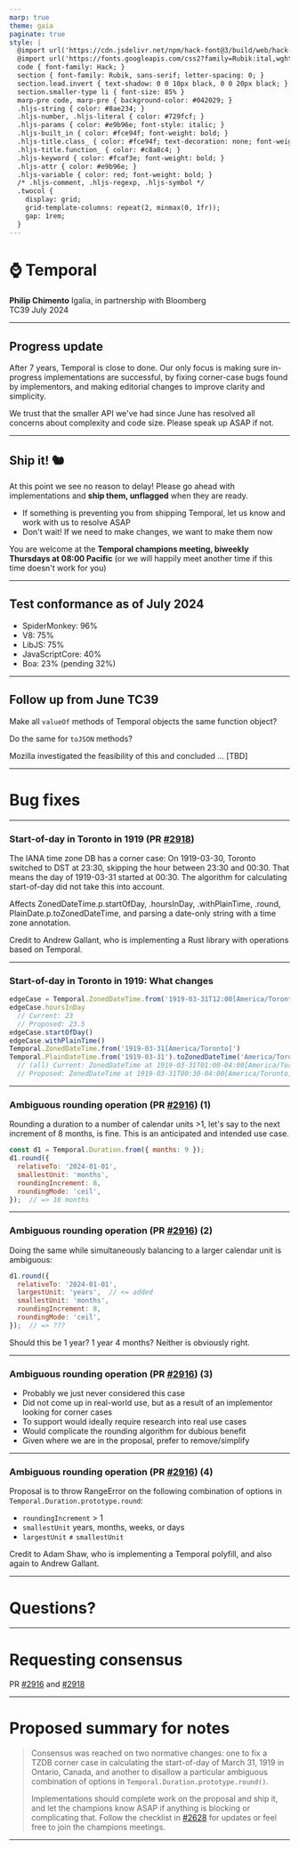 ```yaml
---
marp: true
theme: gaia
paginate: true
style: |
  @import url('https://cdn.jsdelivr.net/npm/hack-font@3/build/web/hack-subset.css');
  @import url('https://fonts.googleapis.com/css2?family=Rubik:ital,wght@0,400;0,700;1,400;1,700&display=swap');
  code { font-family: Hack; }
  section { font-family: Rubik, sans-serif; letter-spacing: 0; }
  section.lead.invert { text-shadow: 0 0 10px black, 0 0 20px black; }
  section.smaller-type li { font-size: 85% }
  marp-pre code, marp-pre { background-color: #042029; }
  .hljs-string { color: #8ae234; }
  .hljs-number, .hljs-literal { color: #729fcf; }
  .hljs-params { color: #e9b96e; font-style: italic; }
  .hljs-built_in { color: #fce94f; font-weight: bold; }
  .hljs-title.class_ { color: #fce94f; text-decoration: none; font-weight: bold; }
  .hljs-title.function_ { color: #c8a8c4; }
  .hljs-keyword { color: #fcaf3e; font-weight: bold; }
  .hljs-attr { color: #e9b96e; }
  .hljs-variable { color: red; font-weight: bold; }
  /* .hljs-comment, .hljs-regexp, .hljs-symbol */
  .twocol {
    display: grid;
    grid-template-columns: repeat(2, minmax(0, 1fr));
    gap: 1rem;
  }
---
```


<!--
_class: invert lead
footer: DRAFT
-->

# ⌚ **Temporal**

**Philip Chimento**
Igalia, in partnership with Bloomberg  
TC39 July 2024

---

## Progress update

After 7 years, Temporal is close to done. Our only focus is making sure in-progress implementations are successful, by fixing corner-case bugs found by implementors, and making editorial changes to improve clarity and simplicity.

We trust that the smaller API we've had since June has resolved all concerns about complexity and code size. Please speak up ASAP if not.

---

## Ship it! 🐿️

At this point we see no reason to delay! Please go ahead with implementations and **ship them, unflagged** when they are ready.
- If something is preventing you from shipping Temporal, let us know and work with us to resolve ASAP
- Don't wait! If we need to make changes, we want to make them now

You are welcome at the **Temporal champions meeting, biweekly Thursdays at 08:00 Pacific** (or we will happily meet another time if this time doesn't work for you)

---

## Test conformance as of July 2024

<div class="twocol">
<div>

- SpiderMonkey: 96%
- V8: 75%
- LibJS: 75%
- JavaScriptCore: 40%
- Boa: 23% (pending 32%)

</div>
<div>
  <canvas id="conformance-chart"></canvas>
</div>
</div>

<script src="https://cdn.jsdelivr.net/npm/chart.js"></script>

<script>
  const ctx = document.getElementById('conformance-chart');

  Chart.defaults.font.family = 'Rubik';
  Chart.defaults.font.size = 16;
  new Chart(ctx, {
    type: 'bar',
    data: {
      labels: ['SM', 'V8', 'LibJS', 'JSC', 'Boa'],
      datasets: [{
        label: '% of test262 passing',
        data: [4044, 3150, 3143, 1675, 984].map(function (x) { return x * 100 / 4215 }),
        backgroundColor: '#a40000',
      }],
    },
    options: {
      aspectRatio: 1.4,
      indexAxis: 'y',
    },
  });
</script>

<!--
npx test262-harness --hostType=sm --hostPath=$HOME/workspace/gecko/obj-debug-x86_64-pc-linux-gnu/dist/bin/js -f Temporal "test/**/*.js"
npx test262-harness --hostType=v8 --hostPath=$HOME/.esvu/bin/v8 -f Temporal --hostArgs=--harmony-temporal -- "test/**/*.js"  # requires https://github.com/bterlson/eshost/pull/139
LD_LIBRARY_PATH=$HOME/.local/lib64 npx test262-harness --hostType=jsc --hostPath=$HOME/.esvu/bin/ladybird-js -f Temporal --hostArgs=--use-test262-global -- "test/**/*.js"
npx test262-harness --hostType=jsc --hostPath=$HOME/.esvu/bin/jsc -f Temporal --hostArgs=--useTemporal=1 -- "test/**/*.js"
cargo run --release --bin boa_tester -- run --test262-path $HOME/workspace/test262 -s ...
-->

---

## Follow up from June TC39

Make all `valueOf` methods of Temporal objects the same function object?

Do the same for `toJSON` methods?

Mozilla investigated the feasibility of this and concluded ...
[TBD]

---

<!-- _class: invert lead -->

# Bug fixes

---

### Start-of-day in Toronto in 1919 (PR [#2918](https://github.com/tc39/proposal-temporal/pull/2918))

The IANA time zone DB has a corner case: On 1919-03-30, Toronto switched to DST at 23:30, skipping the hour between 23:30 and 00:30. That means the day of 1919-03-31 started at 00:30. The algorithm for calculating start-of-day did not take this into account.

Affects ZonedDateTime.p.startOfDay, .hoursInDay, .withPlainTime, .round, PlainDate.p.toZonedDateTime, and parsing a date-only string with a time zone annotation.

Credit to Andrew Gallant, who is implementing a Rust library with operations based on Temporal.

---

### Start-of-day in Toronto in 1919: What changes

```js
edgeCase = Temporal.ZonedDateTime.from('1919-03-31T12:00[America/Toronto]');
edgeCase.hoursInDay
  // Current: 23
  // Proposed: 23.5
edgeCase.startOfDay()
edgeCase.withPlainTime()
Temporal.ZonedDateTime.from('1919-03-31[America/Toronto]')
Temporal.PlainDateTime.from('1919-03-31').toZonedDateTime('America/Toronto')
  // (all) Current: ZonedDateTime at 1919-03-31T01:00-04:00[America/Toronto]
  // Proposed: ZonedDateTime at 1919-03-31T00:30-04:00[America/Toronto]
```

---

### Ambiguous rounding operation (PR [#2916](https://github.com/tc39/proposal-temporal/pull/2916)) (1)

Rounding a duration to a number of calendar units >1, let's say to the next increment of 8 months, is fine. This is an anticipated and intended use case.

```js
const d1 = Temporal.Duration.from({ months: 9 });
d1.round({
  relativeTo: '2024-01-01',
  smallestUnit: 'months',
  roundingIncrement: 8,
  roundingMode: 'ceil',
});  // => 16 months
```

---

### Ambiguous rounding operation (PR [#2916](https://github.com/tc39/proposal-temporal/pull/2916)) (2)

Doing the same while simultaneously balancing to a larger calendar unit is ambiguous:

```js
d1.round({
  relativeTo: '2024-01-01',
  largestUnit: 'years',  // <= added
  smallestUnit: 'months',
  roundingIncrement: 8,
  roundingMode: 'ceil',
});  // => ???
```

Should this be 1 year? 1 year 4 months? Neither is obviously right.

---

### Ambiguous rounding operation (PR [#2916](https://github.com/tc39/proposal-temporal/pull/2916)) (3)

- Probably we just never considered this case
- Did not come up in real-world use, but as a result of an implementor looking for corner cases
- To support would ideally require research into real use cases
- Would complicate the rounding algorithm for dubious benefit
- Given where we are in the proposal, prefer to remove/simplify

---

### Ambiguous rounding operation (PR [#2916](https://github.com/tc39/proposal-temporal/pull/2916)) (4)

Proposal is to throw RangeError on the following combination of options in `Temporal.Duration.prototype.round`:
- `roundingIncrement` &gt; 1
- `smallestUnit` years, months, weeks, or days
- `largestUnit` ≠ `smallestUnit`

Credit to Adam Shaw, who is implementing a Temporal polyfill, and also again to Andrew Gallant.

---

<!-- _class: lead -->

# Questions?

---

<!-- _class: lead -->

# Requesting consensus

PR [#2916](https://github.com/tc39/proposal-temporal/pull/2916) and [#2918](https://github.com/tc39/proposal-temporal/pull/2918)

---

# Proposed summary for notes

> Consensus was reached on two normative changes: one to fix a TZDB corner case in calculating the start-of-day of March 31, 1919 in Ontario, Canada, and another to disallow a particular ambiguous combination of options in `Temporal.Duration.prototype.round()`.
> 
> Implementations should complete work on the proposal and ship it, and let the champions know ASAP if anything is blocking or complicating that. Follow the checklist in [#2628](https://github.com/tc39/proposal-temporal/issues/2628) for updates or feel free to join the champions meetings.

---
